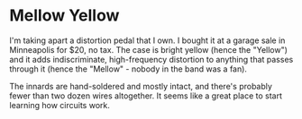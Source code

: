 # Mellow Yellow

I'm taking apart a distortion pedal that I own. I bought it at a garage sale in Minneapolis for $20, no tax.
The case is bright yellow (hence the "Yellow") and it adds indiscriminate, high-frequency distortion to anything that passes through it (hence the "Mellow" - nobody in the band was a fan).

The innards are hand-soldered and mostly intact, and there's probably fewer than two dozen wires altogether. It seems like a great place to start learning how circuits work. 
